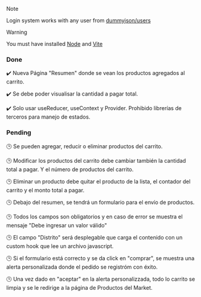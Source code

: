 > [!NOTE]
> Login system works with any user from [dummyjson/users](https://dummyjson.com/docs/users#users-all)

> [!WARNING]
> You must have installed [Node](https://nodejs.org/en) and [Vite](https://es.vitejs.dev/)

### Done
✔️ Nueva Página "Resumen" donde se vean los productos agregados al carrito.

✔️ Se debe poder visualisar la cantidad a pagar total.

✔️ Solo usar useReducer, useContext y Provider. Prohibido librerías de terceros para manejo de estados.

### Pending

🕒 Se pueden agregar, reducir o eliminar productos del carrito.

🕒 Modificar los productos del carrito debe cambiar también la cantidad total a pagar. Y el número de productos del carrito.

🕒 Eliminar un producto debe quitar el producto de la lista, el contador del carrito y el monto total a pagar.

🕒 Debajo del resumen, se tendrá un formulario para el envío de productos.

🕒 Todos los campos son obligatorios y en caso de error se muestra el mensaje "Debe ingresar un valor válido"

🕒 El campo "Distrito" será desplegable que carga el contenido con un custom hook que lee un archivo javascript.

🕒 Si el formulario está correcto y se da click en "comprar", se muestra una alerta personalizada donde el pedido se registróm con éxito.

🕒 Una vez dado en "aceptar" en la alerta personalizzada, todo lo carrito se limpia y se le redirige a la página de Productos del Market.


